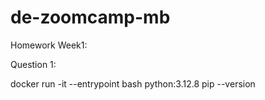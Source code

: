 # de-zoomcamp-mb

Homework Week1:


Question 1:

docker run -it --entrypoint bash python:3.12.8
pip --version
